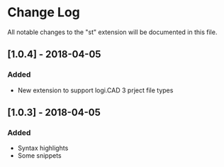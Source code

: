 # Change Log

All notable changes to the "st" extension will be documented in this file.

## [1.0.4] - 2018-04-05

### Added

- New extension to support logi.CAD 3 prject file types

## [1.0.3] - 2018-04-05

### Added

- Syntax highlights
- Some snippets